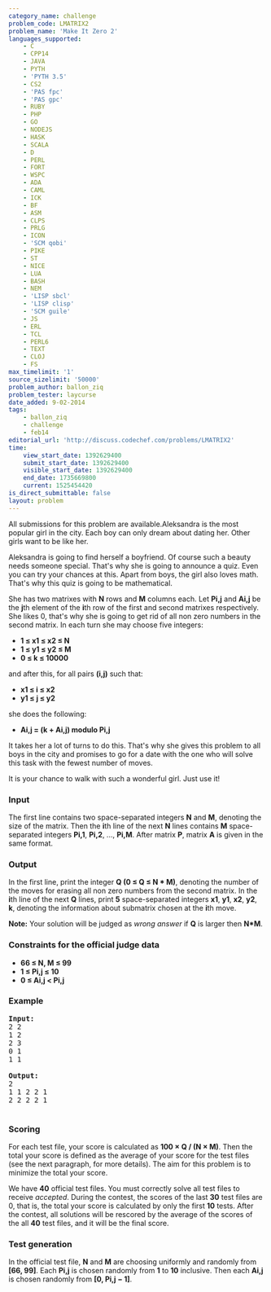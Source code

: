 ```yaml
---
category_name: challenge
problem_code: LMATRIX2
problem_name: 'Make It Zero 2'
languages_supported:
    - C
    - CPP14
    - JAVA
    - PYTH
    - 'PYTH 3.5'
    - CS2
    - 'PAS fpc'
    - 'PAS gpc'
    - RUBY
    - PHP
    - GO
    - NODEJS
    - HASK
    - SCALA
    - D
    - PERL
    - FORT
    - WSPC
    - ADA
    - CAML
    - ICK
    - BF
    - ASM
    - CLPS
    - PRLG
    - ICON
    - 'SCM qobi'
    - PIKE
    - ST
    - NICE
    - LUA
    - BASH
    - NEM
    - 'LISP sbcl'
    - 'LISP clisp'
    - 'SCM guile'
    - JS
    - ERL
    - TCL
    - PERL6
    - TEXT
    - CLOJ
    - FS
max_timelimit: '1'
source_sizelimit: '50000'
problem_author: ballon_ziq
problem_tester: laycurse
date_added: 9-02-2014
tags:
    - ballon_ziq
    - challenge
    - feb14
editorial_url: 'http://discuss.codechef.com/problems/LMATRIX2'
time:
    view_start_date: 1392629400
    submit_start_date: 1392629400
    visible_start_date: 1392629400
    end_date: 1735669800
    current: 1525454420
is_direct_submittable: false
layout: problem
---
```

All submissions for this problem are available.Aleksandra is the most popular girl in the city. Each boy can only dream about dating her. Other girls want to be like her.

Aleksandra is going to find herself a boyfriend. Of course such a beauty needs someone special. That's why she is going to announce a quiz. Even you can try your chances at this. Apart from boys, the girl also loves math. That's why this quiz is going to be mathematical.

She has two matrixes with **N** rows and **M** columns each. Let **Pi,j** and **Ai,j** be the **j**th element of the **i**th row of the first and second matrixes respectively. She likes 0, that's why she is going to get rid of all non zero numbers in the second matrix. In each turn she may choose five integers:

- **1 ≤ x1 ≤ x2 ≤ N**
- **1 ≤ y1 ≤ y2 ≤ M**
- **0 ≤ k ≤ 10000**

and after this, for all pairs **(i,j)** such that:

- **x1 ≤ i ≤ x2**
- **y1 ≤ j ≤ y2**

she does the following:

- **Ai,j = (k + Ai,j) modulo Pi,j**

It takes her a lot of turns to do this. That's why she gives this problem to all boys in the city and promises to go for a date with the one who will solve this task with the fewest number of moves.

It is your chance to walk with such a wonderful girl. Just use it!

### Input

The first line contains two space-separated integers **N** and **M**, denoting the size of the matrix. Then the **i**th line of the next **N** lines contains **M** space-separated integers **Pi,1**, **Pi,2**, ..., **Pi,M**. After matrix **P**, matrix **A** is given in the same format.

### Output

In the first line, print the integer **Q (0 ≤ Q ≤ N \* M)**, denoting the number of the moves for erasing all non zero numbers from the second matrix. In the **i**th line of the next **Q** lines, print **5** space-separated integers **x1**, **y1**, **x2**, **y2**, **k**, denoting the information about submatrix chosen at the **i**th move.

**Note:** Your solution will be judged as *wrong answer* if **Q** is larger then **N\*M**.

### Constraints for the official judge data

- **66 ≤ N, M ≤ 99**
- **1 ≤ Pi,j ≤ 10**
- **0 ≤ Ai,j < Pi,j**

### Example

<pre>
<b>Input:</b>
2 2
1 2
2 3
0 1
1 1

<b>Output:</b>
2
1 1 2 2 1
2 2 2 2 1

</pre>
### Scoring

For each test file, your score is calculated as **100 × Q / (N × M)**. Then the total your score is defined as the average of your score for the test files (see the next paragraph, for more details). The aim for this problem is to minimize the total your score.

We have **40** official test files. You must correctly solve all test files to receive *accepted*. During the contest, the scores of the last **30** test files are 0, that is, the total your score is calculated by only the first **10** tests. After the contest, all solutions will be rescored by the average of the scores of the all **40** test files, and it will be the final score.

### Test generation

In the official test file, **N** and **M** are choosing uniformly and randomly from **\[66, 99\]**. Each **Pi,j** is chosen randomly from **1** to **10** inclusive. Then each **Ai,j** is chosen randomly from **\[0, Pi,j − 1\]**.
